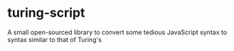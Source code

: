 # turing-script
A small open-sourced library to convert some tedious JavaScript syntax to syntax similar to that of Turing's
